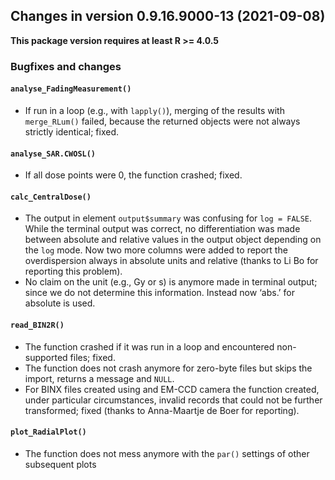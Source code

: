 




<!-- NEWS.md was auto-generated by NEWS.Rmd. Please DO NOT edit by hand!-->

## Changes in version 0.9.16.9000-13 (2021-09-08)

**This package version requires at least R \>= 4.0.5**

### Bugfixes and changes

#### `analyse_FadingMeasurement()`

-   If run in a loop (e.g., with `lapply()`), merging of the results
    with `merge_RLum()` failed, because the returned objects were not
    always strictly identical; fixed.

#### `analyse_SAR.CWOSL()`

-   If all dose points were 0, the function crashed; fixed.

#### `calc_CentralDose()`

-   The output in element `output$summary` was confusing for
    `log = FALSE`. While the terminal output was correct, no
    differentiation was made between absolute and relative values in the
    output object depending on the `log` mode. Now two more columns were
    added to report the overdispersion always in absolute units and
    relative (thanks to Li Bo for reporting this problem).
-   No claim on the unit (e.g., Gy or s) is anymore made in terminal
    output; since we do not determine this information. Instead now
    ‘abs.’ for absolute is used.

#### `read_BIN2R()`

-   The function crashed if it was run in a loop and encountered
    non-supported files; fixed.
-   The function does not crash anymore for zero-byte files but skips
    the import, returns a message and `NULL`.
-   For BINX files created using and EM-CCD camera the function created,
    under particular circumstances, invalid records that could not be
    further transformed; fixed (thanks to Anna-Maartje de Boer for
    reporting).

#### `plot_RadialPlot()`

-   The function does not mess anymore with the `par()` settings of
    other subsequent plots
